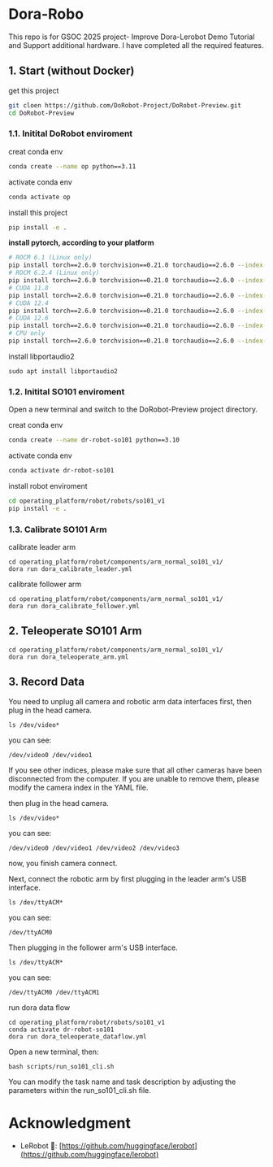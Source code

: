 # Dora-Robo

This repo is for GSOC 2025 project- Improve Dora-Lerobot Demo Tutorial and Support additional hardware.  I have completed all the required features.

## 1. Start (without Docker)

get this project

```sh
git cloen https://github.com/DoRobot-Project/DoRobot-Preview.git
cd DoRobot-Preview
```

### 1.1. Initital DoRobot enviroment

creat conda env

```sh
conda create --name op python==3.11
```

activate conda env

```sh
conda activate op
```

install this project

```sh
pip install -e .
```

**install pytorch, according to your platform**

```sh
# ROCM 6.1 (Linux only)
pip install torch==2.6.0 torchvision==0.21.0 torchaudio==2.6.0 --index-url https://download.pytorch.org/whl/rocm6.1
# ROCM 6.2.4 (Linux only)
pip install torch==2.6.0 torchvision==0.21.0 torchaudio==2.6.0 --index-url https://download.pytorch.org/whl/rocm6.2.4
# CUDA 11.8
pip install torch==2.6.0 torchvision==0.21.0 torchaudio==2.6.0 --index-url https://download.pytorch.org/whl/cu118
# CUDA 12.4
pip install torch==2.6.0 torchvision==0.21.0 torchaudio==2.6.0 --index-url https://download.pytorch.org/whl/cu124
# CUDA 12.6
pip install torch==2.6.0 torchvision==0.21.0 torchaudio==2.6.0 --index-url https://download.pytorch.org/whl/cu126
# CPU only
pip install torch==2.6.0 torchvision==0.21.0 torchaudio==2.6.0 --index-url https://download.pytorch.org/whl/cpu
```

install libportaudio2

```
sudo apt install libportaudio2
```

### 1.2. Initital SO101 enviroment

Open a new terminal and switch to the DoRobot-Preview project directory.

creat conda env

```sh
conda create --name dr-robot-so101 python==3.10
```

activate conda env

```sh
conda activate dr-robot-so101
```

install robot enviroment

```sh
cd operating_platform/robot/robots/so101_v1
pip install -e .
```

### 1.3. Calibrate SO101 Arm

calibrate leader arm

```
cd operating_platform/robot/components/arm_normal_so101_v1/
dora run dora_calibrate_leader.yml
```

calibrate follower arm

```
cd operating_platform/robot/components/arm_normal_so101_v1/
dora run dora_calibrate_follower.yml
```

## 2. Teleoperate SO101 Arm

```
cd operating_platform/robot/components/arm_normal_so101_v1/
dora run dora_teleoperate_arm.yml
```

## 3. Record Data

You need to unplug all camera and robotic arm data interfaces first, then plug in the head camera.

```
ls /dev/video*
```

you can see:

```
/dev/video0 /dev/video1
```

If you see other indices, please make sure that all other cameras have been disconnected from the computer. If you are unable to remove them, please modify the camera index in the YAML file. 

then plug in the head camera.

```
ls /dev/video*
```

you can see:

```
/dev/video0 /dev/video1 /dev/video2 /dev/video3
```

now, you finish camera connect.

Next, connect the robotic arm by first plugging in the leader arm's USB interface.

```
ls /dev/ttyACM*
```

you can see:

```
/dev/ttyACM0
```

Then plugging in the follower arm's USB interface.

```
ls /dev/ttyACM*
```

you can see:

```
/dev/ttyACM0 /dev/ttyACM1
```

run dora data flow 

```
cd operating_platform/robot/robots/so101_v1
conda activate dr-robot-so101
dora run dora_teleoperate_dataflow.yml
```

Open a new terminal, then:

```
bash scripts/run_so101_cli.sh
```

You can modify the task name and task description by adjusting the parameters within the run_so101_cli.sh file.


# Acknowledgment
 - LeRobot 🤗: [https://github.com/huggingface/lerobot](https://github.com/huggingface/lerobot)


